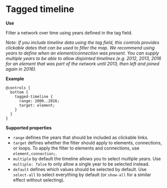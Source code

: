 # Tagged timeline

**Use**

Filter a network over time using years defined in the tag field.

*Note: If you include timeline data using the tag field, this controls provides clickable dates that can be used to filter the map. We recommend using years to define when an element/connection was present. You can supply multiple years to be able to allow disjointed timelines (e.g. 2012, 2013, 2016 for an element that was part of the network until 2013, then left and joined again in 2016).*

**Example**

```
@controls {
  bottom {
    tagged-timeline {
      range: 2000..2016;
      target: element;
    }
  }
}
```

**Supported properties**

* `range` defines the years that should be included as clickable links.
* `target` defines whether the filter should apply to elements, connections, or loops. To apply the filter to elements and connections, use `element,connection;`.
* `multiple` by default the timeline allows you to select multiple years. Use `multiple: false` to only allow a single year to be selected instead.
* `default` defines which values should be selected by default. Use `select-all` to select everything by default (or `show-all` for a similar effect without selecting).
